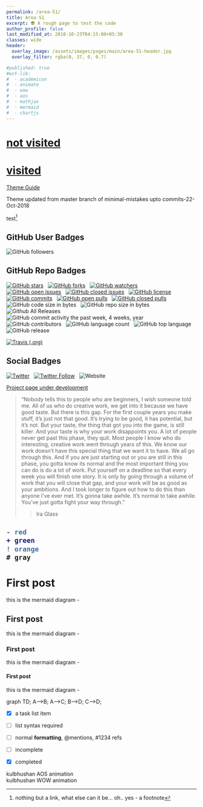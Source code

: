 ```yaml
---
permalink: /area-51/
title: Area-51
excerpt: 👽 A rough page to test the code
author_profile: false
last_modified_at: 2018-10-23T04:15:00+05:30
classes: wide
header:
  overlay_image: /assets/images/pages/main/area-51-header.jpg
  overlay_filter: rgba(0, 37, 0, 0.7)

#published: true
#ext-lib:
#  - academicon
#  - animate
#  - wow
#  - aos
#  - mathjax
#  - mermaid
#  - chartjs
---
```

# [not visited](https://www.nitj.ac.in)

# [visited](https://www.google.com)

[Theme Guide](https://mmistakes.github.io/minimal-mistakes/docs/quick-start-guide/)

Theme updated from master branch of minimal-mistakes upto commits-22-Oct-2018

test[^kb]

[^kb]: nothing but a link, what else can it be... oh.. yes - a footnote


## <i class="fas fa-link"></i>

## GitHub User Badges

![GitHub followers](https://img.shields.io/github/followers/Kulbhushan-Chand.svg?style=for-the-badge&logo=github&logoColor=white&maxAge=86400&longCache=true)


## GitHub Repo Badges

[![GitHub stars](https://img.shields.io/github/stars/Kulbhushan-Chand/Kulbhushan-Chand.github.io.svg?style=for-the-badge&logo=github&logoColor=white&maxAge=86400&longCache=true)](https://github.com/Kulbhushan-Chand/Kulbhushan-Chand.github.io/stargazers)
&nbsp;
[![GitHub forks](https://img.shields.io/github/forks/Kulbhushan-Chand/Kulbhushan-Chand.github.io.svg?style=for-the-badge&logo=github&logoColor=white&maxAge=86400&longCache=true)](https://github.com/Kulbhushan-Chand/Kulbhushan-Chand.github.io/network)
&nbsp;
[![GitHub watchers](https://img.shields.io/github/watchers/Kulbhushan-Chand/Kulbhushan-Chand.github.io.svg?style=for-the-badge&logo=github&logoColor=white&maxAge=86400&longCache=true)](https://github.com/Kulbhushan-Chand/Kulbhushan-Chand.github.io/watchers)
&nbsp;
[![GitHub open issues](https://img.shields.io/github/issues-raw/Kulbhushan-Chand/Kulbhushan-Chand.github.io.svg?style=for-the-badge&logo=github&logoColor=white&maxAge=86400&longCache=true)](https://github.com/Kulbhushan-Chand/Kulbhushan-Chand.github.io/issues)
&nbsp;
[![GitHub closed issues](https://img.shields.io/github/issues-closed-raw/Kulbhushan-Chand/Kulbhushan-Chand.github.io.svg?style=for-the-badge&logo=github&logoColor=white&maxAge=86400&longCache=true)](https://github.com/Kulbhushan-Chand/Kulbhushan-Chand.github.io/issues?q=is%3Aissue+is%3Aclosed)
&nbsp;
[![GitHub license](https://img.shields.io/github/license/Kulbhushan-Chand/Kulbhushan-Chand.github.io.svg?style=for-the-badge&logo=github&logoColor=white&maxAge=86400&longCache=true)](https://github.com/Kulbhushan-Chand/Kulbhushan-Chand.github.io/blob/master/LICENSE.md)
&nbsp;
[![GitHub commits](https://img.shields.io/github/last-commit/Kulbhushan-Chand/Kulbhushan-Chand.github.io.svg?style=for-the-badge&logo=github&logoColor=white&maxAge=86400&longCache=true)](https://github.com/Kulbhushan-Chand/Kulbhushan-Chand.github.io/commits)
&nbsp;
[![GitHub open pulls](https://img.shields.io/github/issues-pr-raw/Kulbhushan-Chand/Kulbhushan-Chand.github.io.svg?style=for-the-badge&logo=github&logoColor=white&maxAge=86400&longCache=true)](https://github.com/Kulbhushan-Chand/Kulbhushan-Chand.github.io/pulls)
&nbsp;
[![GitHub closed pulls](https://img.shields.io/github/issues-pr-closed-raw/Kulbhushan-Chand/Kulbhushan-Chand.github.io.svg?style=for-the-badge&logo=github&logoColor=white&maxAge=86400&longCache=true)](https://github.com/Kulbhushan-Chand/Kulbhushan-Chand.github.io/pulls?q=is%3Apr+is%3Aclosed)
&nbsp;
![GitHub code size in bytes](https://img.shields.io/github/languages/code-size/Kulbhushan-Chand/Kulbhushan-Chand.github.io.svg?style=for-the-badge&logo=github&logoColor=white&maxAge=86400&longCache=true)
&nbsp;
![GitHub repo size in bytes](https://img.shields.io/github/repo-size/Kulbhushan-Chand/Kulbhushan-Chand.github.io.svg?style=for-the-badge&logo=github&logoColor=white&maxAge=86400&longCache=true)
&nbsp;
![Github All Releases](https://img.shields.io/github/downloads/Kulbhushan-Chand/Kulbhushan-Chand.github.io/total.svg?style=for-the-badge&logo=github&logoColor=white&maxAge=86400&longCache=true)
&nbsp;
![GitHub commit activity the past week, 4 weeks, year](https://img.shields.io/github/commit-activity/y/Kulbhushan-Chand/Kulbhushan-Chand.github.io.svg?style=for-the-badge&logo=github&logoColor=white&maxAge=86400&longCache=true)
&nbsp;
![GitHub contributors](https://img.shields.io/github/contributors/Kulbhushan-Chand/Kulbhushan-Chand.github.io.svg?style=for-the-badge&logo=github&logoColor=white&maxAge=86400&longCache=true)
&nbsp;
![GitHub language count](https://img.shields.io/github/languages/count/Kulbhushan-Chand/Kulbhushan-Chand.github.io.svg?style=for-the-badge&logo=github&logoColor=white&maxAge=86400&longCache=true)
&nbsp;
![GitHub top language](https://img.shields.io/github/languages/top/Kulbhushan-Chand/Kulbhushan-Chand.github.io.svg?style=for-the-badge&logo=github&logoColor=white&maxAge=86400&longCache=true)
&nbsp;
![GitHub release](https://img.shields.io/github/release/Kulbhushan-Chand/Kulbhushan-Chand.github.io.svg?style=for-the-badge&logo=github&logoColor=white&maxAge=86400&longCache=true)
&nbsp;


[![Travis (.org)](https://img.shields.io/travis/Kulbhushan-Chand/Kulbhushan-Chand.github.io.svg?style=for-the-badge&logo=travis&maxAge=86400&longCache=true)](https://travis-ci.org/Kulbhushan-Chand/Kulbhushan-Chand.github.io)


## Social Badges

[![Twitter](https://img.shields.io/twitter/url/https/github.com/Kulbhushan-Chand/Kulbhushan-Chand.github.io.svg?style=for-the-badge&logo=twitter&maxAge=86400&longCache=true)](https://twitter.com/intent/tweet?text=Wow:&url=https%3A%2F%2Fgithub.com%2FKulbhushan-Chand%2FKulbhushan-Chand.github.io)
&nbsp;
[![Twitter Follow](https://img.shields.io/twitter/follow/ChandKulbhushan.svg?style=for-the-badge&label=Follow&logo=twitter&maxAge=86400&longCache=true)](https://twitter.com/intent/follow?screen_name=ChandKulbhushan)
&nbsp;
![Website](https://img.shields.io/website-up-down-green-red/http/kulbhushan-chand.github.io.svg?label=my-website&style=for-the-badge)



[Project page under development](/projects/)

> “Nobody tells this to people who are beginners, I wish someone told me. All of us who do creative work, we get into it because we have good taste. But there is this gap. For the first couple years you make stuff, it’s just not that good. It’s trying to be good, it has potential, but it’s not. But your taste, the thing that got you into the game, is still killer. And your taste is why your work disappoints you. A lot of people never get past this phase, they quit. Most people I know who do interesting, creative work went through years of this. We know our work doesn’t have this special thing that we want it to have. We all go through this. And if you are just starting out or you are still in this phase, you gotta know its normal and the most important thing you can do is do a lot of work. Put yourself on a deadline so that every week you will finish one story. It is only by going through a volume of work that you will close that gap, and your work will be as good as your ambitions. And I took longer to figure out how to do this than anyone I’ve ever met. It’s gonna take awhile. It’s normal to take awhile. You’ve just gotta fight your way through.”
>> Ira Glass


<h2>

```diff
- red
+ green
! orange
# gray
```

</h2>





# First post

this is the mermaid diagram -

## First post

this is the mermaid diagram -

### First post

this is the mermaid diagram -

#### First post

this is the mermaid diagram -


<div class="mermaid">
graph TD;
    A-->B;
    A-->C;
    B-->D;
    C-->D;
</div>




- [x] a task list item
- [ ] list syntax required
- [ ] normal **formatting**, @mentions, #1234 refs
- [ ] incomplete
- [x] completed




<i class="ai ai-coursera ai-5x"></i>


<i style="color: Tomato;" class="fas fa-stroopwafel fa-3x"></i>

<div class="item" data-aos="fade-up"> kulbhushan AOS animation </div>



<div class="wow zoomIn" data-wow-duration="0.5s">
 kulbhushan WOW animation
</div>


<canvas id="bar-chart-horizontal" width="100" height="100"></canvas>
<script>
new Chart(document.getElementById("bar-chart-horizontal"), {
    type: 'horizontalBar',
    data: {
      labels: ["Africa", "Asia", "Europe", "Latin America", "North America"],
      datasets: [
        {
          label: "Population (millions)",
          backgroundColor: ["#3e95cd", "#8e5ea2","#3cba9f","#e8c3b9","#c45850"],
          data: [2478,5267,734,784,433]
        }
      ]
    },
    options: {
      legend: { display: false },
      title: {
        display: true,
        text: 'Predicted world population (millions) in 2050'
      }
     
    }
});
 
</script>

<!--stackedit_data:
eyJoaXN0b3J5IjpbLTg3ODk4OTkxMCw4NTMwNTk0MTAsLTE4Nj
czMTUwODZdfQ==
-->
<!--stackedit_data:
eyJoaXN0b3J5IjpbLTEyNzk1NDg0NDksLTc3Njc5MzM2N119
-->